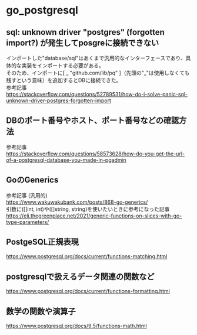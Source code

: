 # go_postgresql

## sql: unknown driver "postgres" (forgotten import?) が発生してposgreに接続できない
インポートした"database/sql"はあくまで汎用的なインターフェースであり、具体的な実装をインポートする必要がある。  
そのため、インポートに[ _ "github.com/lib/pq" ]（先頭の"_"は使用しなくても残すという意味）を追加するとDBに接続できた。  
参考記事  
https://stackoverflow.com/questions/52789531/how-do-i-solve-panic-sql-unknown-driver-postgres-forgotten-import

## DBのポート番号やホスト、ポート番号などの確認方法
参考記事  
https://stackoverflow.com/questions/58573628/how-do-you-get-the-url-of-a-postgresql-database-you-made-in-pgadmin

## GoのGenerics
参考記事  (汎用的)  
https://www.wakuwakubank.com/posts/868-go-generics/  
引数に([]int, int)や([]string, string)を使いたいときに参考になった記事  
https://eli.thegreenplace.net/2021/generic-functions-on-slices-with-go-type-parameters/  

## PostgeSQL正規表現
https://www.postgresql.org/docs/current/functions-matching.html

## postgresqlで扱えるデータ関連の関数など
https://www.postgresql.org/docs/current/functions-formatting.html

## 数学の関数や演算子
https://www.postgresql.org/docs/9.5/functions-math.html
